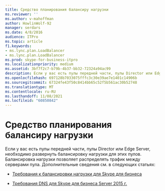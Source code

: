 ```yaml
---
title: Средство планирования балансиру нагрузки
ms.reviewer: ''
ms.author: v-mahoffman
author: HowlinWolf-92
manager: serdars
ms.date: 4/8/2016
audience: ITPro
ms.topic: article
f1.keywords:
- ms.lync.plan.LoadBalancer
- ms.lync.plan.LoadBalancer
ms.prod: skype-for-business-itpro
ms.localizationpriority: medium
ms.assetid: 3bf7f2c7-b79b-4b37-bb32-72324a94ac99
description: Если у вас есть пулы передней части, пулы Director или Edge Server, необходимо развернуть балансировку нагрузки для этих пулов. Балансировка нагрузки позволяет распределять трафик между серверами пула.
ms.openlocfilehash: 697128b7033075fffc3c30e39ae7e1401c14906b
ms.sourcegitcommit: 67324fe43f50c8414bb65c52f5b561ac30b52748
ms.translationtype: MT
ms.contentlocale: ru-RU
ms.lasthandoff: 11/08/2021
ms.locfileid: "60850842"
---
```

# <a name="load-balancer-planning-tool"></a>Средство планирования балансиру нагрузки
 
Если у вас есть пулы передней части, пулы Director или Edge Server, необходимо развернуть балансировку нагрузки для этих пулов. Балансировка нагрузки позволяет распределять трафик между серверами пула. Дополнительные сведения см. в следующих статьях:
  
- [Требования к балансировки нагрузки для Skype для бизнеса](../../plan-your-deployment/network-requirements/load-balancing.md)
    
- [Требования DNS для Skype для бизнеса Server 2015 г.](../../plan-your-deployment/network-requirements/dns.md)
    

